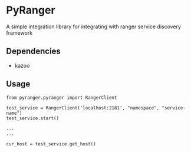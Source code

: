 # PyRanger

A simple integration library for integrating with ranger service discovery framework

## Dependencies
* kazoo

## Usage

```
from pyranger.pyranger import RangerClient

test_service = RangerClient('localhost:2181', "namespace", "service-name")
test_service.start()

...
...

cur_host = test_service.get_host()

```

